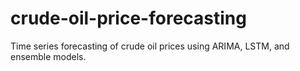 # crude-oil-price-forecasting
Time series forecasting of crude oil prices using ARIMA, LSTM, and ensemble models.
